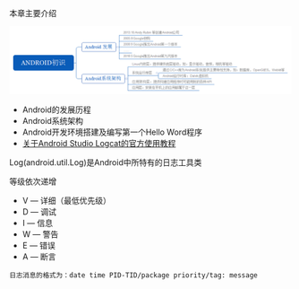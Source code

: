 本章主要介绍

![Android初始](image/Unit1-1.png)

* Android的发展历程
* Android系统架构
* Android开发环境搭建及编写第一个Hello Word程序
* [关于Android Studio Logcat的官方使用教程](https://developer.android.google.cn/studio/debug/am-logcat.html?hl=zh-cn)

Log(android.util.Log)是Android中所特有的日志工具类

等级依次递增
* V — 详细（最低优先级）
* D — 调试
* I — 信息
* W — 警告
* E — 错误
* A — 断言
```
日志消息的格式为：date time PID-TID/package priority/tag: message
```
